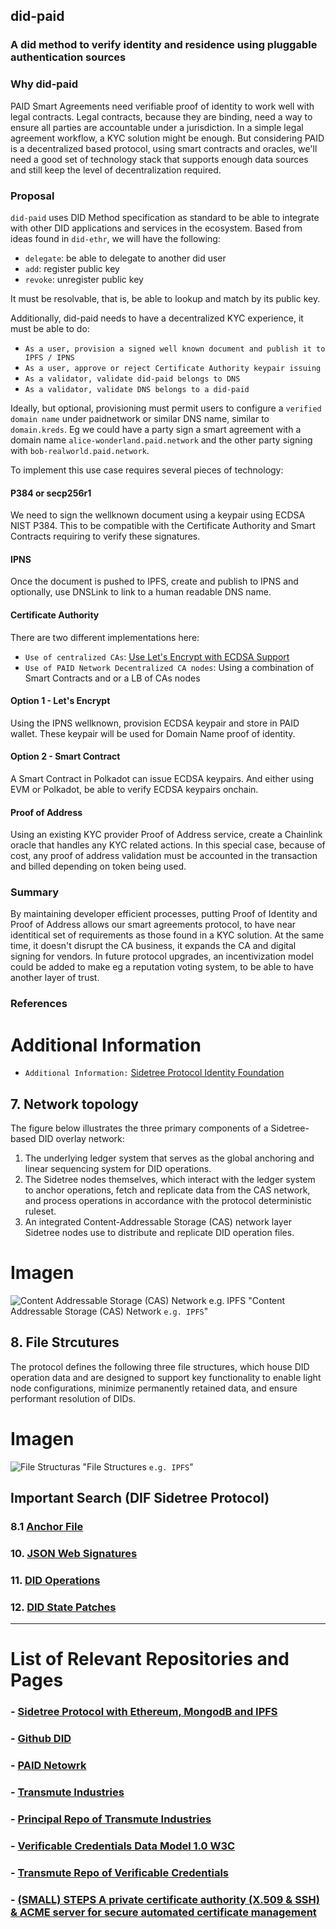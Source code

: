 ## did-paid 

### A did method to verify identity and residence using pluggable authentication sources


### Why did-paid

PAID Smart Agreements need verifiable proof of identity to work well with legal contracts. Legal contracts, because they are binding, need a way
to ensure all parties are accountable under a jurisdiction. In a simple legal agreement workflow, a KYC solution might be enough. But considering PAID
 is a decentralized based protocol, using smart contracts and oracles, we'll need a good set of technology stack that supports enough data sources and still
 keep the level of decentralization required.
 
 ### Proposal
 
 `did-paid` uses DID Method specification as standard to be able to integrate with other DID applications and services in the ecosystem. Based from ideas found in
 `did-ethr`, we will have the following:
 
 - `delegate`: be able to delegate to another did user
 - `add`: register public key 
 - `revoke`: unregister public key
 
 It must be resolvable, that is, be able to lookup and match by its public key.
 
 Additionally, did-paid needs to have a decentralized KYC experience, it must be able to do:
 
 - `As a user, provision a signed well known document and publish it to IPFS / IPNS`
 - `As a user, approve or reject Certificate Authority keypair issuing`
 - `As a validator, validate did-paid belongs to DNS`
 - `As a validator, validate DNS belongs to a did-paid`
 
 Ideally, but optional, provisioning must permit users to configure a `verified domain name` under paidnetwork or similar DNS name, similar to `domain.kreds`. Eg we could have a party sign a smart agreement with a domain name `alice-wonderland.paid.network` and the other party signing with `bob-realworld.paid.network`.
 
 To implement this use case requires several pieces of technology:
 
 #### P384 or secp256r1
 
 We need to sign the wellknown document using a keypair using ECDSA NIST P384. This to be compatible with the Certificate Authority and Smart Contracts requiring to verify these signatures.
 
 #### IPNS
 
 Once the document is pushed to IPFS, create and publish to IPNS and optionally, use DNSLink to link to a human readable DNS name.
 
 #### Certificate Authority
 
 There are two different implementations here:
 
 - `Use of centralized CAs`: [Use Let's Encrypt with ECDSA Support](https://letsencrypt.org/certificates/)
 - `Use of PAID Network Decentralized CA nodes`: Using a combination of Smart Contracts and or a LB of CAs nodes
 
 #### Option 1 - Let's Encrypt
 
 Using the IPNS wellknown, provision ECDSA keypair and store in PAID wallet. These keypair will be used for Domain Name proof of identity.
 
 #### Option 2 - Smart Contract
 
 A Smart Contract in Polkadot can issue ECDSA keypairs. And either using EVM or Polkadot, be able to verify ECDSA keypairs onchain.
 
 #### Proof of Address
 
 Using an existing KYC provider Proof of Address service, create a Chainlink oracle that handles any KYC related actions. In this special case, because of cost, any proof of address validation must be accounted in the transaction and billed depending on token being used.
 
 ### Summary
 
 By maintaining developer efficient processes, putting Proof of Identity and Proof of Address allows our smart agreements protocol, to have near identitical set of requirements as those found in a KYC solution. At the same time, it doesn't disrupt the CA business, it expands the CA and digital signing for vendors. In future protocol upgrades, an incentivization model could be added to make eg a reputation voting system, to be able to have another layer of trust.
 
 ### References
 
# Additional Information

- `Additional Information:` [Sidetree Protocol Identity Foundation](https://identity.foundation/sidetree/spec/)

## 7. Network topology

The figure below illustrates the three primary components of a Sidetree-based DID overlay network:

1. The underlying ledger system that serves as the global anchoring and linear sequencing system for DID operations.
2. The Sidetree nodes themselves, which interact with the ledger system to anchor operations, fetch and replicate data from the CAS network, and process operations in accordance with the protocol deterministic ruleset.
3. An integrated Content-Addressable Storage (CAS) network layer Sidetree nodes use to distribute and replicate DID operation files.

# Imagen
![Content Addressable Storage (CAS) Network `e.g. IPFS`](/dnssec-oracle/draft-defined-did-paid-protocol/image/sidetree-system.svg) "Content Addressable Storage (CAS) Network `e.g. IPFS`"

## 8. File Strcutures

The protocol defines the following three file structures, which house DID operation data and are designed to support key functionality to enable light node configurations, minimize permanently retained data, and ensure performant resolution of DIDs.

# Imagen
![File Structuras](/dnssec-oracle/draft-defined-did-paid-protocol/image/file-topology.svg) "File Structures `e.g. IPFS`"

## Important Search (DIF Sidetree Protocol)

### 8.1 [Anchor File](https://identity.foundation/sidetree/spec/#anchor-file)

### 10. [JSON Web Signatures](https://identity.foundation/sidetree/spec/#json-web-signatures)

### 11. [DID Operations](https://identity.foundation/sidetree/spec/#did-operations)

### 12. [DID State Patches](https://identity.foundation/sidetree/spec/#did-state-patches)

---------------------------------

# List of Relevant Repositories and Pages

### - [Sidetree Protocol with Ethereum, MongodB and IPFS](https://github.com/transmute-industries/sidetree.js)

### - [Github DID](https://github-did.com/)

### - [PAID Netowrk](https://paidnetwork.com/)

### - [Transmute Industries](https://www.transmute.industries/)

### - [Principal Repo of Transmute Industries](https://github.com/transmute-industries)

### - [Verificable Credentials Data Model 1.0 W3C](https://www.w3.org/TR/vc-data-model/)

### - [Transmute Repo of Verificable Credentials](https://github.com/transmute-industries/vc.js)

### - [(SMALL) STEPS A private certificate authority (X.509 & SSH) & ACME server for secure automated certificate management](https://github.com/smallstep/certificates)


